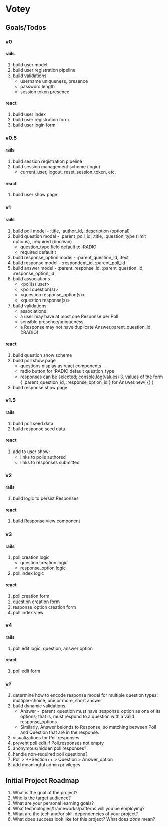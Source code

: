 # Votey

## Goals/Todos

### v0

#### rails
1. build user model
1. build user registration pipeline
1. build validations
   - username uniqueness, presence
   - password length
   - session token presence

#### react
1. build user index
1. build user registration form
1. build user login form

### v0.5

#### rails
1. build session registration pipeline
1. build session management scheme (login)
    - current_user, logout, reset_session_token, etc.

#### react
1. build user show page

### v1

#### rails
1. build poll model - :title, :author_id, :description (optional)
1. build question model - :parent_poll_id, :title, :question_type (limit options), :required (boolean)
   - question_type field default to :RADIO
   - required default t
1. build response_option model - :parent_question_id, :text
1. build response model - :respondent_id, :parent_poll_id
1. build answer model - :parent_response_id, :parent_question_id, :response_option_id
1. build associations
   - <poll(s) user>
   - <poll question(s)>
   - <question response_option(s)>
   - <question response(s)>
1. build validations
   - associations
   - a user may have at most one Response per Poll
   - sensible presence/uniqueness
   - a Response may not have duplicate Answer.parent_question_id (:RADIO)

#### react
1. build question show scheme
1. build poll show page
   - questions display as react components
   - radio button for :RADIO default question_type
   - responses can be selected; console.log(values)
      3. values of the form { :parent_question_id, :response_option_id } for Answer.new( {} )
1. build response show page

### v1.5

#### rails
1. build poll seed data
1. build response seed data

#### react
1. add to user show:
   - links to polls authored
   - links to responses submitted

### v2

#### rails
1. build logic to persist Responses

#### react
1. build Response view component

### v3

#### rails
1. poll creation logic
   - question creation logic
   - response_option logic
1. poll index logic

#### react
1. poll creation form
1. question creation form
1. response_option creation form
1. poll index view

### v4

#### rails
1. poll edit logic; question, answer option

#### react
1. poll edit form

### v?

1. determine how to encode response model for multiple question types: multiple-choice, one or more, short answer
1. build dynamic validations.
   - Answer - :parent_question must have :response_option as one of its options; that is, must respond to a question with a valid response_options
   - Similarly, Answer belonds to Response, so matching between Poll and Question that are in the response.
1. visualizations for Poll.responses
1. prevent poll edit if Poll.responses not empty
1. anonymous/hidden poll responses?
1. handle non-required poll questions?
1. Poll > ++Section++ > Question > Answer_option
1. add meaningful admin privileges

## Initial Project Roadmap ###

1. What is the goal of the project?
1. Who is the target audience?
1. What are your personal learning goals?
1. What technologies/frameworks/patterns will you be employing?
1. What are the tech and/or skill dependencies of your project?
1. What does success look like for this project? What does _done_ mean?
